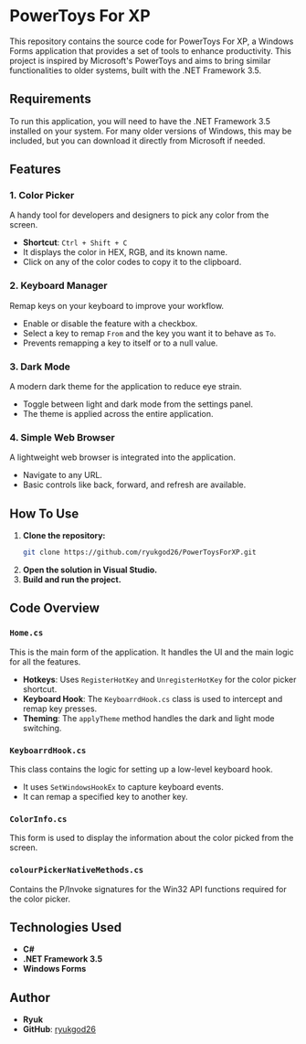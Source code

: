# PowerToys For XP

This repository contains the source code for PowerToys For XP, a Windows Forms application that provides a set of tools to enhance productivity. This project is inspired by Microsoft's PowerToys and aims to bring similar functionalities to older systems, built with the .NET Framework 3.5.

## Requirements
To run this application, you will need to have the .NET Framework 3.5 installed on your system. For many older versions of Windows, this may be included, but you can download it directly from Microsoft if needed.

## Features

### 1. Color Picker
A handy tool for developers and designers to pick any color from the screen.
- **Shortcut**: `Ctrl + Shift + C`
- It displays the color in HEX, RGB, and its known name.
- Click on any of the color codes to copy it to the clipboard.

### 2. Keyboard Manager
Remap keys on your keyboard to improve your workflow.
- Enable or disable the feature with a checkbox.
- Select a key to remap `From` and the key you want it to behave as `To`.
- Prevents remapping a key to itself or to a null value.

### 3. Dark Mode
A modern dark theme for the application to reduce eye strain.
- Toggle between light and dark mode from the settings panel.
- The theme is applied across the entire application.

### 4. Simple Web Browser
A lightweight web browser is integrated into the application.
- Navigate to any URL.
- Basic controls like back, forward, and refresh are available.

## How To Use

1.  **Clone the repository:**
    ```bash
    git clone https://github.com/ryukgod26/PowerToysForXP.git
    ```
2.  **Open the solution in Visual Studio.**
3.  **Build and run the project.**

## Code Overview

### `Home.cs`
This is the main form of the application. It handles the UI and the main logic for all the features.
- **Hotkeys**: Uses `RegisterHotKey` and `UnregisterHotKey` for the color picker shortcut.
- **Keyboard Hook**: The `KeyboarrdHook.cs` class is used to intercept and remap key presses.
- **Theming**: The `applyTheme` method handles the dark and light mode switching.

### `KeyboarrdHook.cs`
This class contains the logic for setting up a low-level keyboard hook.
- It uses `SetWindowsHookEx` to capture keyboard events.
- It can remap a specified key to another key.

### `ColorInfo.cs`
This form is used to display the information about the color picked from the screen.

### `colourPickerNativeMethods.cs`
Contains the P/Invoke signatures for the Win32 API functions required for the color picker.

## Technologies Used
- **C#**
- **.NET Framework 3.5**
- **Windows Forms**

## Author
- **Ryuk**
- **GitHub**: [ryukgod26](https://github.com/ryukgod26)



